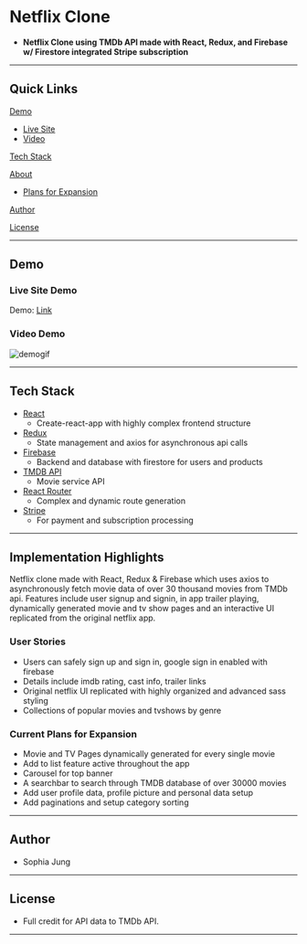 # Netflix Clone

- **Netflix Clone using TMDb API made with React, Redux, and Firebase w/ Firestore integrated Stripe subscription**

---

## Quick Links

[Demo](#demo)

- [Live Site](#live-site-demo)
- [Video](#video-demo)

[Tech Stack](#tech-stack)

[About](#Implementation-Highlights)

- [Plans for Expansion](#future-plans-for-expansion)

[Author](#author)

[License](#license)

---

## Demo

### Live Site Demo

Demo: [Link](https://netflix-clone-2418e.web.app)

### Video Demo

![demogif](netflix_compressed.gif)

---

## Tech Stack

- [React](https://github.com/facebook/react) 
  - Create-react-app with highly complex frontend structure
- [Redux](https://redux.js.org/) 
  - State management and axios for asynchronous api calls
- [Firebase](https://firebase.google.com/) 
  - Backend and database with firestore for users and products
- [TMDB API](https://www.themoviedb.org/?language=en-US)
  - Movie service API
- [React Router](https://reacttraining.com/react-router/web/guides/quick-start) 
  - Complex and dynamic route generation 
- [Stripe](https://stripe.com/)
  - For payment and subscription processing

---

## Implementation Highlights

Netflix clone made with React, Redux & Firebase which uses axios to asynchronously fetch movie data of over 30 thousand movies from TMDb api. Features include user signup and signin, in app trailer playing, dynamically generated movie and tv show pages and an interactive UI replicated from the original netflix app.

### User Stories

- Users can safely sign up and sign in, google sign in enabled with firebase
- Details include imdb rating, cast info, trailer links
- Original netflix UI replicated with highly organized and advanced sass styling
- Collections of popular movies and tvshows by genre

### Current Plans for Expansion

- Movie and TV Pages dynamically generated for every single movie
- Add to list feature active throughout the app
- Carousel for top banner
- A searchbar to search through TMDB database of over 30000 movies
- Add user profile data, profile picture and personal data setup
- Add paginations and setup category sorting


---

## Author

- Sophia Jung

---

## License

- Full credit for API data to TMDb API.

---